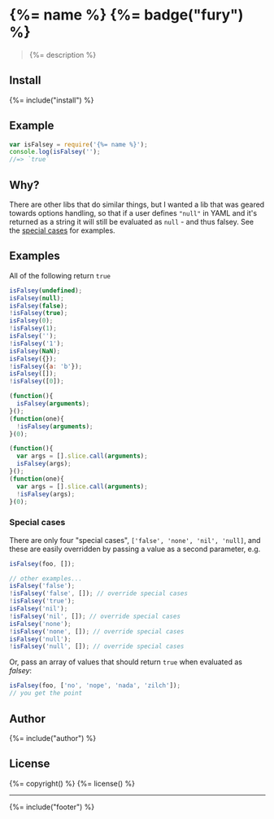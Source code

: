 # {%= name %} {%= badge("fury") %}

> {%= description %}

## Install
{%= include("install") %}

## Example

```js
var isFalsey = require('{%= name %}');
console.log(isFalsey('');
//=> `true`
```

## Why?

There are other libs that do similar things, but I wanted a lib that was geared towards options handling, so that if a user defines `"null"` in YAML and it's returned as a string it will still be evaluated as `null` - and thus falsey. See the [special cases](#special-cases) for examples.

## Examples

All of the following return `true`

```js
isFalsey(undefined);
isFalsey(null);
isFalsey(false);
!isFalsey(true);
isFalsey(0);
!isFalsey(1);
isFalsey('');
!isFalsey('1');
isFalsey(NaN);
isFalsey({});
!isFalsey({a: 'b'});
isFalsey([]);
!isFalsey([0]);

(function(){
  isFalsey(arguments);
}();
(function(one){
  !isFalsey(arguments);
}(0);

(function(){
  var args = [].slice.call(arguments);
  isFalsey(args);
}();
(function(one){
  var args = [].slice.call(arguments);
  !isFalsey(args);
}(0);
```

### Special cases

There are only four "special cases", `['false', 'none', 'nil', 'null]`, and these are easily overridden by passing a value as a second parameter, e.g.

```js
isFalsey(foo, []);

// other examples...
isFalsey('false');
!isFalsey('false', []); // override special cases
!isFalsey('true');
isFalsey('nil');
!isFalsey('nil', []); // override special cases
isFalsey('none');
!isFalsey('none', []); // override special cases
isFalsey('null');
!isFalsey('null', []); // override special cases
```

Or, pass an array of values that should return `true` when evaluated as _falsey_:

```js
isFalsey(foo, ['no', 'nope', 'nada', 'zilch']);
// you get the point
```

## Author
{%= include("author") %}

## License
{%= copyright() %}
{%= license() %}

***

{%= include("footer") %}